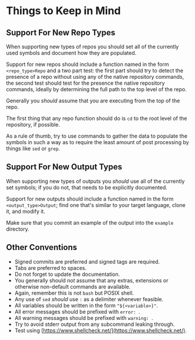 Things to Keep in Mind
======================


Support For New Repo Types
--------------------------

When supporting new types of repos you should set all of the currently used symbols and document how they are populated.

Support for new repos should include a function named in the form `<repo_type>Repo` and a two part test: the first part should try to detect the presence of a repo without using any of the native repository commands, the second test should test for the presence the native repository commands, ideally by determining the full path to the top level of the repo.

Generally you *should* assume that you are executing from the top of the repo.

The first thing that any repo function should do is `cd` to the root level of the repository, if possible.

As a rule of thumb, try to use commands to gather the data to populate the symbols in such a way as to require the least amount of post processing by things like `sed` or `grep`.


Support For New Output Types
----------------------------

When supporting new types of outputs you *should* use all of the currently set symbols; if you do not, that needs to be explicitly documented.

Support for new outputs should include a function named in the form `<output_type>Output`; find one that's similar to your target language, clone it, and modify it.

Make sure that you commit an example of the output into the `example` directory.

Other Conventions
-----------------

* Signed commits are preferred and signed tags are required.
* Tabs are preferred to spaces.
* Do not forget to update the documentation.
* You generally should *not* assume that any extras, extensions or otherwise non-default commands are available.
* Again, remember this is not `bash` but POSIX shell.
* Any use of `sed` *should* use `:` as a delimiter whenever feasible.
* All variables should be written in the form `"${<variable>}"`.
* All error messages should be prefixed with `error: `.
* All warning messages should be prefixed with `warning: `.
* Try to avoid stderr output from any subcommand leaking through.
* Test using [https://www.shellcheck.net/](https://www.shellcheck.net/).
